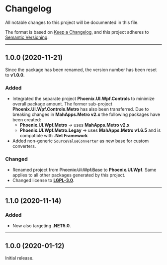 # Changelog

All notable changes to this project will be documented in this file.

The format is based on [Keep a Changelog](https://keepachangelog.com/en/1.0.0/), and this project adheres to [Semantic Versioning](https://semver.org/spec/v2.0.0.html).
___

## 1.0.0 (2020-11-21)

Since the package has been renamed, the version number has been reset to **v1.0.0**.

### Added

- Integrated the separate project **Phoenix.UI.Wpf.Controls**  to minimize overall package amount. The former sub-project **Phoenix.UI.Wpf.Controls.Metro** has also been transferred. Due to breaking changes in **MahApps.Metro v2.x** the following packages have been created:
	- **Phoenix.UI.Wpf.Metro** → uses **MahApps.Metro v2.x**
	- **Phoenix.UI.Wpf.Metro.Legay** → uses **MahApps.Metro v1.6.5** and is compatible with **.Net Framework**
- Added non-generic `SourceValueConverter` as new base for custom converters.

### Changed

- Renamed project from ~~Phoenix.UI.Wpf.Base~~ to **Phoenix.UI.Wpf**. Same applies to all other packages generated by this project.
- Changed license to [**LGPL-3.0**](https://www.gnu.org/licenses/lgpl-3.0.html).
___

## 1.1.0 (2020-11-14)

### Added

- Now also targeting **.NET5.0**.
___

## 1.0.0 (2020-01-12)

Initial release.